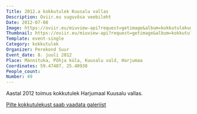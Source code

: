 ```yaml
---
Title: 2012.a kokkutulek Kuusalu vallas
Description: Oviir.eu suguvõsa veebileht
Date: 2012-07-08
Image: https://oviir.eu/miuview-api?request=getimage&album=kokkutulekud&item=2012-49-kokkutulek-suur.jpg&size=1200&mode=longest
Thumbnail: https://oviir.eu/miuview-api?request=getimage&album=kokkutulekud&item=2012-49-kokkutulek-suur.jpg&size=600&mode=square
Template: event-single
Category: kokkutulek
Organizer: Perekond Suur
Event_date: 8. juuli 2012
Place: Männituka, Põhja küla, Kuusalu vald, Harjumaa
Coordinates: 59.47487, 25.40938
People_count:
Number: 49
---
```


Aastal 2012 toimus kokkutulek Harjumaal Kuusalu vallas.

[Pilte kokkutulekust saab vaadata galeriist](%base_url%/pildid/2012-kokkutulek)

